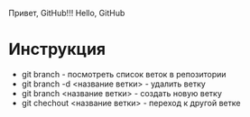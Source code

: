 Привет, GitHub!!!
Hello, GitHub
# Инструкция

+ git branch - посмотреть список веток в репозитории
+ git branch -d <название ветки> - удалить ветку
+ git branch <название ветки> - создать новую ветку
+ git chechout <название ветки> - переход к другой ветке
